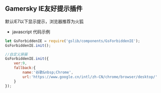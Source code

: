 Gamersky IE友好提示插件
---
默认IE7以下显示提示，浏览器推荐为火狐  

* javascript 代码示例
```javascript
let GsForbiddenIE = require('gslib/components/GsForbiddenIE');
GsForbiddenIE.init();
```
```javascript
//自定义屏蔽
GsForbiddenIE.init({
    ver:9,
    fallback:{
        name:'谷歌&nbsp;Chrome',
        url:'https://www.google.cn/intl/zh-CN/chrome/browser/desktop/'
    }
});
```